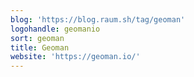 ```yaml
---
blog: 'https://blog.raum.sh/tag/geoman'
logohandle: geomanio
sort: geoman
title: Geoman
website: 'https://geoman.io/'
---
```


